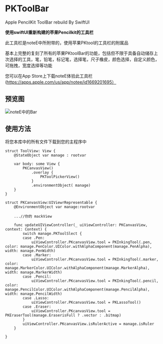 # PKToolBar
Apple PencilKit ToolBar rebuild By SwiftUI

__使用swiftUI重新构建的苹果Pencilkit的工具栏__

此工具栏是noteE中所附带的，使用苹果PKtool的工具栏的附属品

基本上完整的复刻了所有的苹果PKtoolBar的功能，包括但不限于具备自动储存上次选择的工具，笔，铅笔，标记笔，选择笔，尺子橡皮，颜色选择，自定义颜色，可拖拽，宽度选择等功能

您可以在App Store上下载noteE体验此工具栏(https://apps.apple.com/us/app/notee/id1669201695）

## 预览图
![noteE中的Bar](https://user-images.githubusercontent.com/81460660/230101744-440294db-6c9e-4a32-ab4b-b2a5bbe18713.jpeg)

## 使用方法
将您本库中的所有文件下载到您的主程序中
```
struct ToolView: View {
    @StateObject var manage : rootvar
    
    var body: some View {
        PKCanvasView()
            .overlay {
                PKToolPickerView()
            }
            .environmentObject( manage)
    }
}
```
```
struct PKCanvasView:UIViewrRepresentable {
    @EnvironmentObject var manage:rootvar
    
    ...//你的 mackView
    
    func updateUIViewController(_ uiViewController: PKCanvasView, context: Context) {
        switch manage.PKToolSlect {
        case .Pen:
            uiViewController.PKcanvasView.tool = PKInkingTool(.pen, color: manage.PenColor.UIColor.withAlphaComponent(manage.PenAlpha), width: manage.PenWidth)
        case .Marker:
            uiViewController.PKcanvasView.tool = PKInkingTool(.marker, color: manage.MarkerColor.UIColor.withAlphaComponent(manage.MarkerAlpha), width: manage.MarkerWidth)
        case .Pencil:
            uiViewController.PKcanvasView.tool = PKInkingTool(.pencil, color: manage.PencilColor.UIColor.withAlphaComponent(manage.PencilAlpha), width: manage.PencilWidth)
        case .Lasso:
            uiViewController.PKcanvasView.tool = PKLassoTool()
        case .Eraser:
            uiViewController.PKcanvasView.tool = PKEraserTool(manage.EraserisFull ? .vector : .bitmap)
        }
        uiViewController.PKcanvasView.isRulerActive = manage.isRuler
    }
    
}

```
